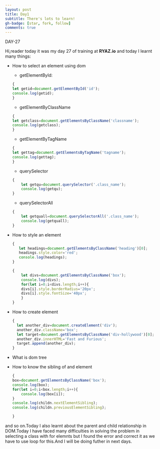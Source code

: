 ```yaml
---
layout: post
title: Day1
subtitle: There's lots to learn!
gh-badge: [star, fork, follow]
comments: true
---
```


DAY-27



Hi,reader today it was my day 27 of training at **RYAZ.io** and today I learnt many things:


* How to select an element using dom
    * getElementById:
    ```javascript
    {
    let getid=document.getElementById('id');
    console.log(getid);
    }
    ```
    * getElementByClassName
    ```javascript
    {
    let getclass=document.getElementsByClassName('classname');
    console.log(getclass);
    }
    ```
    * getElementByTagName
    ```javascript
    {
    let gettag=document.getElementsByTagName('tagname');
    console.log(gettag);
    }
    ```
    * querySelector
    ```javascript
    {
        let getqu=document.querySelector('.class_name');
        console.log(getqu);
    }
    ```
    * querySelectorAll
    ```javascript
    {
        let getquall=document.querySelectorAll('.class_name');
        console.log(getquall);
    }
    ```
* How to style an element
     ```javascript
     {
        let headings=document.getElementsByClassName('heading')[0];
        headings.style.color='red';
        console.log(headings);
     }
     ```
    ```javascript
    {
        let divs=document.getElementsByClassName('box');
        console.log(divs);
        for(let i=0;i<divs.length;i++){
        divs[i].style.borderRadius='20px';
        divs[i].style.fontSize='40px';
        }
    }
    ```
* How to create element
  ```javascript
  {
    let another_div=document.createElement('div');
    another_div.className='box';
    let target=document.getElementsByClassName('div-hollywood')[0];
    another_div.innerHTML='Fast and Furious';
    target.append(another_div);
  }
  ```
* What is dom tree
* How to know the sibling of and element




    ```javascript
    {
    box=document.getElementsByClassName('box');
    console.log(box);
    for(let i=0;i<box.length;i++){
        console.log(box[i]);
    }
    console.log(childn.nextElementSibling);
    console.log(childn.previousElementSibling);

    }
    ```


and so on.Today I also learnt about the parent and child relationship in DOM.Today I have faced many difficulties in solving the problem in selecting a class with for elemnts but I found the error and correct it as we have to use loop for this.And I will be doing futher in next days.